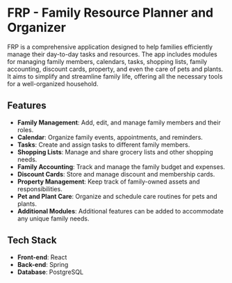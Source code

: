 # FRP - Family Resource Planner and Organizer

FRP is a comprehensive application designed to help families efficiently manage their day-to-day tasks and resources. The app includes modules for managing family members, calendars, tasks, shopping lists, family accounting, discount cards, property, and even the care of pets and plants. It aims to simplify and streamline family life, offering all the necessary tools for a well-organized household.

## Features

- **Family Management**: Add, edit, and manage family members and their roles.
- **Calendar**: Organize family events, appointments, and reminders.
- **Tasks**: Create and assign tasks to different family members.
- **Shopping Lists**: Manage and share grocery lists and other shopping needs.
- **Family Accounting**: Track and manage the family budget and expenses.
- **Discount Cards**: Store and manage discount and membership cards.
- **Property Management**: Keep track of family-owned assets and responsibilities.
- **Pet and Plant Care**: Organize and schedule care routines for pets and plants.
- **Additional Modules**: Additional features can be added to accommodate any unique family needs.

## Tech Stack

- **Front-end**: React
- **Back-end**: Spring
- **Database**: PostgreSQL
